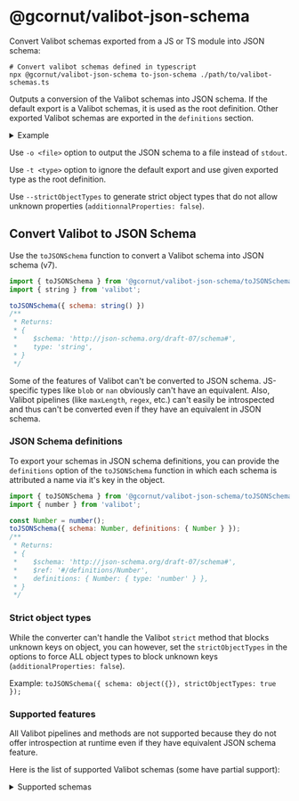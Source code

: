 # @gcornut/valibot-json-schema

Convert Valibot schemas exported from a JS or TS module into JSON schema:

```shell
# Convert valibot schemas defined in typescript
npx @gcornut/valibot-json-schema to-json-schema ./path/to/valibot-schemas.ts
```

Outputs a conversion of the Valibot schemas into JSON schema. If the default export is a Valibot schemas, it is used as the root definition. Other exported Valibot schemas are exported in the <code>definitions</code> section.

<details><summary>Example</summary>

_File `./path/to/valibot-schemas.ts`_:
```js
import * as v from 'valibot';

export const AString = v.string();
const AnObject = v.object({ aString: AString });
export default AnObject;
```

_Previous command outputs_:
```json
{
  "$schema": "http://json-schema.org/draft-07/schema#",
  "definitions": {
    "AString": { "type": "string" }
  },
  "properties": {
    "aString": { "$ref": "#/definitions/AString" }
  },
  "required": ["aString"],
  "type": "object"
}
```

`AnObject` is the default export in the source module, so it is converted as the root definition. `AString` is exported separately , so it is exported to the `definitions` section.

</details>

Use `-o <file>` option to output the JSON schema to a file instead of `stdout`.

Use `-t <type>` option to ignore the default export and use given exported type as the root definition.

Use `--strictObjectTypes` to generate strict object types that do not allow unknown properties (`additionnalProperties: false`).

## Convert Valibot to JSON Schema

Use the `toJSONSchema` function to convert a Valibot schema into JSON schema (v7).

```js
import { toJSONSchema } from '@gcornut/valibot-json-schema/toJSONSchema';
import { string } from 'valibot';

toJSONSchema({ schema: string() })
/**
 * Returns:
 * {
 *    $schema: 'http://json-schema.org/draft-07/schema#',
 *    type: 'string',
 * }
 */
```

Some of the features of Valibot can't be converted to JSON schema. JS-specific types like `blob` or `nan` obviously
can't have an equivalent.
Also, Valibot pipelines (like `maxLength`, `regex`, etc.) can't easily be introspected and thus can't be converted even
if they have an equivalent in JSON schema.

### JSON Schema definitions

To export your schemas in JSON schema definitions, you can provide the `definitions` option of the `toJSONSchema`
function in which each schema is attributed a name via it's key in the object.

```js
import { toJSONSchema } from '@gcornut/valibot-json-schema/toJSONSchema';
import { number } from 'valibot';

const Number = number();
toJSONSchema({ schema: Number, definitions: { Number } });
/**
 * Returns:
 * {
 *    $schema: 'http://json-schema.org/draft-07/schema#',
 *    $ref: '#/definitions/Number',
 *    definitions: { Number: { type: 'number' } },
 * }
 */
```

### Strict object types

While the converter can't handle the Valibot `strict` method that blocks unknown keys on object, you can however, set
the `strictObjectTypes` in the options to force ALL object types to block unknown keys (`additionalProperties: false`).

Example: `toJSONSchema({ schema: object({}), strictObjectTypes: true });`

### Supported features

All Valibot pipelines and methods are not supported because they do not offer introspection at runtime even if they have
equivalent JSON schema feature.

Here is the list of supported Valibot schemas (some have partial support):

<details>
<summary>Supported schemas</summary>

|                | status                                                                                      |
|----------------|---------------------------------------------------------------------------------------------|
| `any`          | supported                                                                                   |
| `null`         | supported                                                                                   |
| `literal`      | partial: only JSON literal are supported                                                    |
| `number`       | supported                                                                                   |
| `string`       | supported                                                                                   |
| `boolean`      | supported                                                                                   |
| `nullable`     | supported                                                                                   |
| `optional`     | partial: only inside `object` schemas                                                       |
| `enum`         | supported                                                                                   |
| `union`        | supported                                                                                   |
| `intersection` | supported                                                                                   |
| `array`        | supported                                                                                   |
| `tuple`        | supported                                                                                   |
| `object`       | supported                                                                                   |
| `record`       | partial: only string key are allowed, applicable to plain object only, not arrays           |
| `recursive`    | partial: only if the schema inside [is referenced in `definitions`](#jsonchema-definitions) |

</details>
